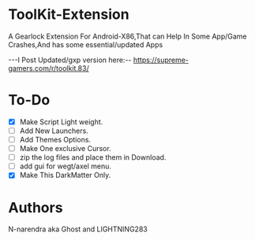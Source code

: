 # ToolKit-Extension
A Gearlock Extension For Android-X86,That can Help In Some App/Game Crashes,And has some essential/updated Apps

---I Post Updated/gxp version here:--
https://supreme-gamers.com/r/toolkit.83/

# To-Do
- [x] Make Script Light weight.
- [ ] Add New Launchers.
- [ ] Add Themes Options.
- [ ] Make One exclusive Cursor.
- [ ] zip the log files and place them in Download.
- [ ] add gui for wegt/axel menu.
- [x] Make This DarkMatter Only.

# Authors
N-narendra aka Ghost and LIGHTNING283
